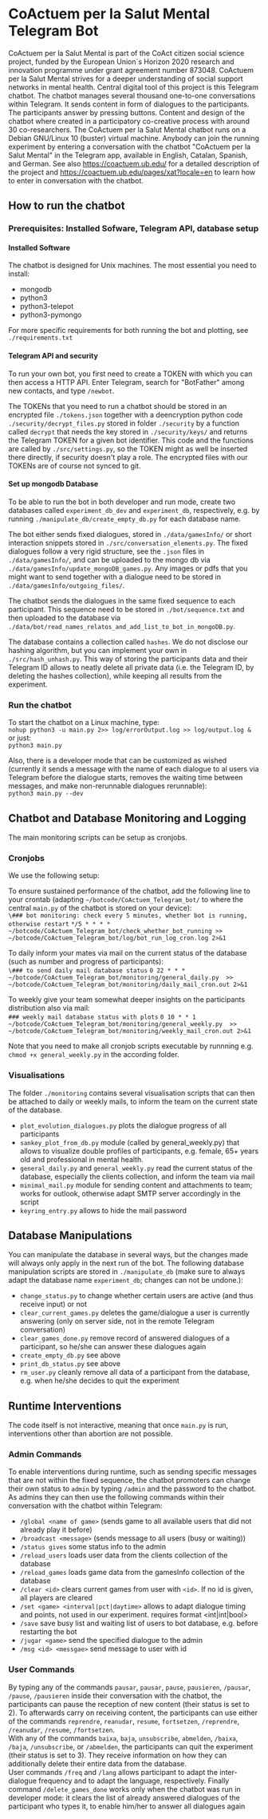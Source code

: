 # CoActuem per la Salut Mental Telegram Bot

CoActuem per la Salut Mental is part of the CoAct citizen social science project, funded by the European Union´s Horizon 2020 research and innovation programme under grant agreement number 873048.
CoActuem per la Salut Mental strives for a deeper understanding of social support networks in mental health. Central digital tool of this project is this Telegram chatbot. 
The chatbot manages several thousand one-to-one conversations within Telegram. It sends content in form of dialogues to the participants. The participants answer by pressing buttons. Content and design of the chatbot where created in a participatory co-creative process with around 30 co-researchers. The CoActuem per la Salut Mental chatbot runs on a Debian GNU/Linux 10 (buster) virtual machine. 
Anybody can join the running experiment by entering a conversation with the chatbot "CoActuem per la Salut Mental" in the Telegram app, available in English, Catalan, Spanish, and German. See also https://coactuem.ub.edu/ for a detailed description of the project and https://coactuem.ub.edu/pages/xat?locale=en to learn how to enter in conversation with the chatbot.   

## How to run the chatbot

### Prerequisites: Installed Sofware, Telegram API, database setup

#### Installed Software

The chatbot is designed for Unix machines. The most essential you need to install:  
+ mongodb  
+ python3   
+ python3-telepot  
+ python3-pymongo  

For more specific requirements for both running the bot and plotting, see `./requirements.txt`

#### Telegram API and security

To run your own bot, you first need to create a TOKEN with which you can then access a HTTP API. Enter Telegram, search for "BotFather" among new contacts, and type `/newbot`. 

The TOKENs that you need to run a chatbot should be stored in an encrypted file `./tokens.json` together with a deencryption python code `./security/decrypt_files.py` stored in folder `./security` by a function called `decrypt` that needs the key stored in `./security/keys/` and returns the Telegram TOKEN for a given bot identifier. This code and the functions are called by `./src/settings.py`, so the TOKEN might as well be inserted there directly, if security doesn't play a role. The encrypted files with our TOKENs are of course not synced to git.  

#### Set up mongodb Database
To be able to run the bot in both developer and run mode, create two databases called `experiment_db_dev` and `experiment_db`, respectively, e.g. by running `./manipulate_db/create_empty_db.py` for each database name. 

The bot either sends fixed dialogues, stored in `./data/gamesInfo/` or short interaction snippets stored in `./src/conversation_elements.py`. The fixed dialogues follow a very rigid structure, see the `.json` files in `./data/gamesInfo/`, and can be uploaded to the mongo db via `./data/gamesInfo/update_mongoDB_games.py`. Any images or pdfs that you might want to send together with a dialogue need to be stored in `./data/gamesInfo/outgoing_files/`.

The chatbot sends the dialogues in the same fixed sequence to each participant. This sequence need to be stored in `./bot/sequence.txt` and then uploaded to the database via `./data/bot/read_names_relatos_and_add_list_to_bot_in_mongoDB.py`.

The database contains a collection called `hashes`. We do not disclose our hashing algorithm, but you can implement your own in `./src/hash_unhash.py`. This way of storing the participants data and their Telegram ID allows to neatly delete all private data (i.e. the Telegram ID, by deleting the hashes collection), while keeping all results from the experiment. 

### Run the chatbot

To start the chatbot on a Linux machine, type:  
    `nohup python3 -u main.py 2>> log/errorOutput.log >> log/output.log &`
or just:  
    `python3 main.py`

Also, there is a developer mode that can be customized as wished (currently it sends a message with the name of each dialogue to al users via Telegram before the dialogue starts, removes the waiting time between messages, and make non-rerunnable dialogues rerunnable):  
    `python3 main.py --dev`

## Chatbot and Database Monitoring and Logging

The main monitoring scripts can be setup as cronjobs. 

### Cronjobs
We use the following setup: 

To ensure sustained performance of the chatbot, add the following line to your crontab (adapting `~/botcode/CoActuem_Telegram_bot/` to where the central `main.py` of the chatbot is stored on your device):  
    `\### bot monitoring: check every 5 minutes, whether bot is running, otherwise restart`
    `*/5 * * * * ~/botcode/CoActuem_Telegram_bot/check_whether_bot_running >> ~/botcode/CoActuem_Telegram_bot/log/bot_run_log_cron.log 2>&1`


To daily inform your mates via mail on the current status of the database (such as number and progress of participants):  
    `\### to send daily mail database status`
    `0 22 * * * ~/botcode/CoActuem_Telegram_bot/monitoring/general_daily.py  >> ~/botcode/CoActuem_Telegram_bot/monitoring/daily_mail_cron.out 2>&1`

To weekly give your team somewhat deeper insights on the participants distribution also via mail:  
    `### weekly mail database status with plots`
    `0 10 * * 1 ~/botcode/CoActuem_Telegram_bot/monitoring/general_weekly.py  >> ~/botcode/CoActuem_Telegram_bot/monitoring/weekly_mail_cron.out 2>&1`
    
Note that you need to make all cronjob scripts executable by runnning e.g. `chmod +x general_weekly.py` in the according folder.

### Visualisations
The folder `./monitoring` contains several visualisation scripts that can then be attached to daily or weekly mails, to inform the team on the current state of the database.  
+ `plot_evolution_dialogues.py` plots the dialogue progress of all participants
+ `sankey_plot_from_db.py` module (called by general_weekly.py) that allows to visualize double profiles of participants, e.g. female, 65+ years old and professional in mental health.
+ `general_daily.py` and `general_weekly.py` read the current status of the database, especially the clients collection, and inform the team via mail
+ `minimal_mail.py` module for sending content and attachments to team; works for outlook, otherwise adapt SMTP server accordingly in the script
+ `keyring_entry.py` allows to hide the mail password

## Database Manipulations

You can manipulate the database in several ways, but the changes made will always only apply in the next run of the bot. The following database manipulation scripts are stored in `./manipulate_db` (make sure to always adapt the database name `experiment_db`; changes can not be undone.):

+ `change_status.py` to change whether certain users are active (and thus receive input) or not  
+ `clear_current_games.py` deletes the game/dialogue a user is currently answering (only on server side, not in the remote Telegram conversation)  
+ `clear_games_done.py` remove record of answered dialogues of a participant, so he/she can answer these dialogues again  
+ `create_empty_db.py` see above  
+ `print_db_status.py` see above  
+ `rm_user.py` cleanly remove all data of a participant from the database, e.g. when he/she decides to quit the experiment
    

## Runtime Interventions

The code itself is not interactive, meaning that once `main.py` is run, interventions other than abortion are not possible. 

### Admin Commands

To enable interventions during runtime, such as sending specific messages that are not within the fixed sequence, the chatbot promoters can change their own status to `admin` by typing `/admin` and the password to the chatbot. As admins they can then use the following commands within their conversation with the chatbot within Telegram:

+ `/global <name of game>` (sends game to all available users that did not already play it before)  
+ `/broadcast <message>` (sends message to all users (busy or waiting))  
+ `/status gives` some status info to the admin  
+ `/reload_users` loads user data from the clients collection of the database   
+ `/reload_games` loads game data from the gamesInfo collection of the database  
+ `/clear <id>` clears current games from user with `<id>`. If no id is given, all players are cleared  
+ `/set <game> <interval|pct|daytime>` allows to adapt dialogue timing and points, not used in our experiment. requires format <int|int|bool>  
+ `/save` save busy list and waiting list of users to bot database, e.g. before restarting the bot  
+ `/jugar <game>` send the specified dialogue to the admin  
+ `/msg <id> <messgae>` send message to user with id  

### User Commands

By typing any of the commands `pausar`, `pausar`, `pause`, `pausieren`, `/pausar`, `/pause`, `/pausieren` inside their conversation with the chatbot, the participants can pause the reception of new content (their status is set to 2). To afterwards carry on receiving content, the participants can use either of the commands `reprendre`, `reanudar`, `resume`, `fortsetzen`, `/reprendre`, `/reanudar`, `/resume`, `/fortsetzen`.   
With any of the commands `baixa`, `baja`, `unsubscribe`, `abmelden`, `/baixa`, `/baja`, `/unsubscribe`, or `/abmelden`, the participants can quit the experiment (their status is set to 3). They receive information on how they can additionally delete their entire data from the database.  
User commands `/freq` and `/lang` allows participant to adapt the inter-dialogue frequency and to adapt the language, respectively. Finally command `/delete_games_done` works only when the chatbot was run in developer mode: it clears the list of already answered dialogues of the participant who types it, to enable him/her to answer all dialogues again  






